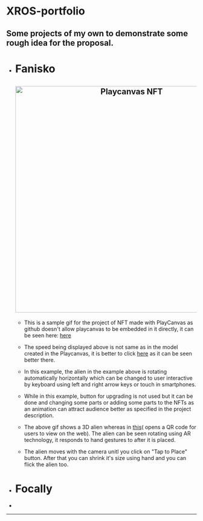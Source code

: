 # XROS-portfolio
<h2>Some projects of my own to demonstrate some rough idea for the proposal.</h2>
<ul>
  <li><h1>Fanisko</h1>
    <h2 align="center">
  <img src="https://github.com/shreykul/XROS-portfolio/blob/main/Sample/download.gif" alt="Playcanvas NFT" width="600px" />
  <br>
</h2>
<ul>
 <li> 
<p>This is a sample gif for the project of NFT made with PlayCanvas as github doesn't allow playcanvas to be embedded in it directly, it can be seen here:
  <a href="https://playcanv.as/p/11e13c15/">here</a></p></li>
  <li>
    <p>The speed being displayed above is not same as in the model created in the Playcanvas, it is better to click <a href="https://playcanv.as/p/11e13c15/">here</a> as it can be seen better there.</p>
  </li>
  <li>
    <p>In this example, the alien in the example above is rotating automatically horizontally which can be changed to user interactive by keyboard using left and right arrow keys or touch in smartphones.</p>
  </li>
  <li>
    <p>While in this example, button for upgrading is not used but it can be done and changing some parts or adding some parts to the NFTs as an animation can attract audience better as specified in the project description.</p>  
  </li>
  <li>The above gif shows a 3D alien whereas in <a href="https://playcanv.as/p/uEdFsL9r/">this</a>( opens a QR code for users to view on the web). The alien can be seen rotating using AR technology, it responds to hand gestures to after it is placed.</p> </li>
  <li>
    <p>The alien moves with the camera unitl you click on "Tap to Place" button. After that you can shrink it's size using hand and you can flick the alien too.</p>
  </li>
</ul>
  </li>
  <li><h1>Focally</h1></li>
  <li></li>
</ul>  




---
